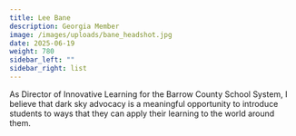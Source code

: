 ```yaml
---
title: Lee Bane
description: Georgia Member
image: /images/uploads/bane_headshot.jpg
date: 2025-06-19
weight: 780
sidebar_left: ""
sidebar_right: list
---
```

As Director of Innovative Learning for the Barrow County School System, I believe that dark sky advocacy is a meaningful opportunity to introduce students to ways that they can apply their learning to the world around them.